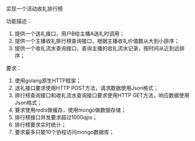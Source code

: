 实现一个活动收礼排行榜

功能描述：
1. 提供一个送礼接口，用户B给主播A送礼时调用；
2. 提供一个主播收礼排行榜查询接口，根据主播收礼价值数从大到小排序；
3. 提供一个收礼流水查询接口，查询主播的收礼流水记录，按时间从近到远排序；
 

要求：
1. 使用golang原生HTTP框架； 
2. 送礼接口要求使用HTTP POST方法，请求数据使用Json格式；
3. 排行榜查询接口和收礼流水查询接口要求使用HTTP GET方法，响应数据使用Json格式；
4. 要求使用redis做缓存，使用mongo做数据存储；
5. 排行榜接口并发要求超过1000qps；
6. 排行榜要求实时统计；
7. 要求最多只能10个协程访问mongo数据库；
